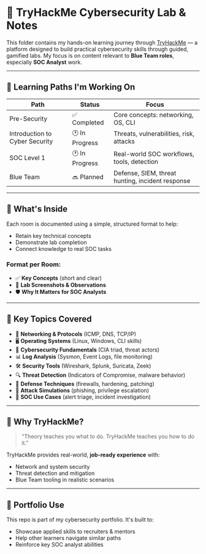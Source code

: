 # 🧠 TryHackMe Cybersecurity Lab & Notes

This folder contains my hands-on learning journey through [TryHackMe](https://tryhackme.com/) — a platform designed to build practical cybersecurity skills through guided, gamified labs. My focus is on content relevant to **Blue Team roles**, especially **SOC Analyst** work.

---

## 🧭 Learning Paths I'm Working On

| Path | Status | Focus |
|------|--------|-------|
| Pre-Security | ✅ Completed | Core concepts: networking, OS, CLI |
| Introduction to Cyber Security | 🕐 In Progress | Threats, vulnerabilities, risk, attacks |
| SOC Level 1 | 🕐 In Progress | Real-world SOC workflows, tools, detection |
| Blue Team | 🔜 Planned | Defense, SIEM, threat hunting, incident response |

---

## 🧪 What's Inside

Each room is documented using a simple, structured format to help:
- Retain key technical concepts
- Demonstrate lab completion
- Connect knowledge to real SOC tasks

### Format per Room:
- ✅ **Key Concepts** (short and clear)
- 🧪 **Lab Screenshots & Observations**
- 🛡️ **Why It Matters for SOC Analysts**

---

## 🧰 Key Topics Covered

- 🔗 **Networking & Protocols** (ICMP, DNS, TCP/IP)
- 🖥️ **Operating Systems** (Linux, Windows, CLI skills)
- 🧠 **Cybersecurity Fundamentals** (CIA triad, threat actors)
- 📊 **Log Analysis** (Sysmon, Event Logs, file monitoring)
- 🛠️ **Security Tools** (Wireshark, Splunk, Suricata, Zeek)
- 🔍 **Threat Detection** (Indicators of Compromise, malware behavior)
- 🧱 **Defense Techniques** (firewalls, hardening, patching)
- 🏹 **Attack Simulations** (phishing, privilege escalation)
- 🎯 **SOC Use Cases** (alert triage, incident investigation)

---

## 🎯 Why TryHackMe?

> "Theory teaches you what to do. TryHackMe teaches you how to do it."

TryHackMe provides real-world, **job-ready experience** with:
- Network and system security
- Threat detection and mitigation
- Blue Team tooling in realistic scenarios

---

## 👀 Portfolio Use

This repo is part of my cybersecurity portfolio. It's built to:
- Showcase applied skills to recruiters & mentors
- Help other learners navigate similar paths
- Reinforce key SOC analyst abilities
